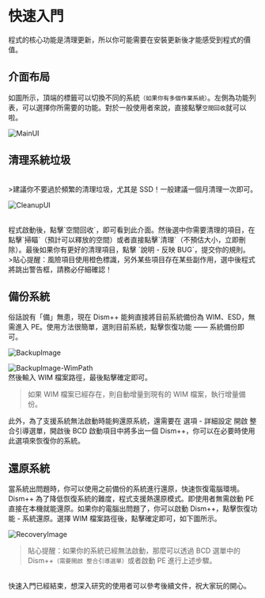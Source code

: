 # 快速入門
程式的核心功能是清理更新，所以你可能需要在安裝更新後才能感受到程式的價值。

## 介面布局
如圖所示，頂端的標籤可以切換不同的系統`（如果你有多個作業系統）`。左側為功能列表，可以選擇你所需要的功能。對於一般使用者來說，直接點擊`空間回收`就可以啦。

![MainUI](../amWiki/images/MainUI.png)

## 清理系統垃圾
<br>
>建議你不要過於頻繁的清理垃圾，尤其是 SSD！一般建議一個月清理一次即可。

![CleanupUI](../amWiki/images/CleanupUI.png)

<br>
程式啟動後，點擊`空間回收`，即可看到此介面。然後選中你需要清理的項目，在點擊`掃瞄`（預計可以釋放的空間）或者直接點擊`清理`（不預估大小，立即刪除）。最後如果你有更好的清理項目，點擊 `說明 - 反映 BUG`，提交你的規則。

<br>
>貼心提醒：風險項目使用橙色標識，另外某些項目存在某些副作用，選中後程式將跳出警告框，請務必仔細確認！

## 備份系統
俗話說有「備」無患，現在 Dism++ 能夠直接將目前系統備份為 WIM、ESD，無需進入 PE。使用方法很簡單，選則目前系統，點擊恢復功能 —— 系統備份即可。

![BackupImage](../amWiki/images/BackupImage.png)

![BackupImage-WimPath](../amWiki/images/BackupImage-WimPath.png)
<br>然後輸入 WIM 檔案路徑，最後點擊確定即可。
>如果 WIM 檔案已經存在，則自動增量到現有的 WIM 檔案，執行增量備份。

此外，為了支援系統無法啟動時能夠還原系統，還需要在 選項 - 詳細設定 開啟 整合引導選單，開啟後 BCD 啟動項目中將多出一個 Dism++，你可以在必要時使用此選項來恢復你的系統。

## 還原系統
當系統出問題時，你可以使用之前備份的系統進行還原，快速恢復電腦環境。Dism++ 為了降低恢復系統的難度，程式支援熱還原模式。即使用者無需啟動 PE 直接在本機就能還原。如果你的電腦出問題了，你可以啟動 Dism++，點擊恢復功能 -
系統還原。選擇 WIM 檔案路徑後，點擊確定即可，如下圖所示。

![RecoveryImage](../amWiki/images/RecoveryImage.png)

>貼心提醒：如果你的系統已經無法啟動，那麼可以透過 BCD 選單中的 Dism++`（需要開啟 整合引導選單）`或者啟動 PE 進行上述步驟。

<br>快速入門已經結束，想深入研究的使用者可以參考後續文件，祝大家玩的開心。
